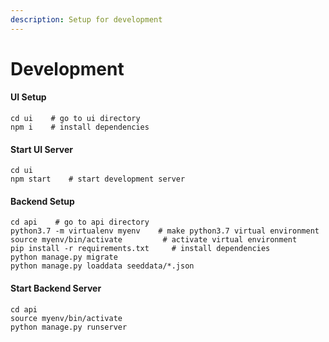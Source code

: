 ```yaml
---
description: Setup for development
---
```


# Development

#### UI Setup 

```text
cd ui    # go to ui directory
npm i    # install dependencies
```

#### Start UI Server

```text
cd ui
npm start    # start development server
```

#### Backend Setup 

```text
cd api    # go to api directory
python3.7 -m virtualenv myenv    # make python3.7 virtual environment
source myenv/bin/activate         # activate virtual environment
pip install -r requirements.txt     # install dependencies
python manage.py migrate
python manage.py loaddata seeddata/*.json
```

#### Start Backend Server

```text
cd api
source myenv/bin/activate
python manage.py runserver
```





